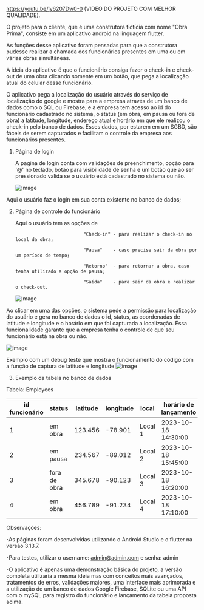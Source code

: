 
https://youtu.be/ly6207Dw0-0 (VIDEO DO PROJETO COM MELHOR QUALIDADE).

O projeto para o cliente, que é uma construtora fictícia com nome "Obra Prima", consiste em um aplicativo android na linguagem flutter.


As funções desse aplicativo foram pensadas para que a construtora pudesse realizar a chamada dos funcionários presentes em uma ou em várias obras simultâneas.


A ideia do aplicativo é que o funcionário consiga fazer o check-in e check-out de uma obra clicando somente em um botão, que pega a localização atual do celular desse funcionário.


O aplicativo pega a localização do usuário através do serviço de localização do google e mostra para a empresa através de um banco de dados como o SQL ou Firebase, e a empresa tem acesso ao id do funcionário cadastrado no sistema, o status (em obra, em pausa ou fora de obra) a latitude, longitude,
endereço atual e horário em que ele realizou o check-in pelo banco de dados. Esses dados, por estarem em um SGBD, são fáceis de serem capturados e facilitam o controle da empresa aos funcionários presentes.



1. Página de login

   
   
   A pagina de login conta com validações de preenchimento, opção para '@' no teclado, botão para visibilidade de senha e um botão que ao ser pressionado valida se o usuário está cadastrado no sistema ou não.


   
   ![image](https://github.com/vtrod/msiChallenge/assets/34226821/257070b9-6573-47f1-80e3-f66cb8b04526)

   
Aqui o usuário faz o login em sua conta existente no banco de dados;


2. Página de controle do funcionário
   

   Aqui o usuário tem as opções de
   
                                "Check-in" - para realizar o check-in no local da obra;
   
                                "Pausa"    - caso precise sair da obra por um período de tempo;
   
                                "Retorno"  - para retornar a obra, caso tenha utilizado a opção de pausa;
   
                                "Saída"    - para sair da obra e realizar o check-out.

 


   ![image](https://github.com/vtrod/msiChallenge/assets/34226821/ceb5849d-da38-4ff8-bece-7e1786f8bd0c)

   

  Ao clicar em uma das opções, o sistema pede a permissão para localização do usuário e gera no banco de dados o id, status, as coordenadas de latitude e longitude e o horário em que foi capturada a localização. Essa funcionalidade garante que a empresa tenha o controle de que seu funcionário está na obra ou não.

  

![image](https://github.com/vtrod/msiChallenge/assets/34226821/93f8a938-00d8-4578-94f7-ce7e1b137ef7)


Exemplo com um debug teste que mostra o funcionamento do código com a função de captura de latitude e longitude 
![image](https://github.com/vtrod/msiChallenge/assets/34226821/2f070a5f-beb8-42f0-9907-55bb5a93e60c)

   

3. Exemplo da tabela no banco de dados



Tabela: Employees

| id funcionário |    status     | latitude | longitude |  local  |     horário de lançamento    |
| -------------- | ------------- | -------- | --------- | ------- | -----------------------------|
| 1              |    em obra    | 123.456  | -78.901   | Local 1 |      2023-10-18 14:30:00     |
| 2              |    em pausa   | 234.567  | -89.012   | Local 2 |      2023-10-18 15:45:00     |
| 3              |  fora de obra | 345.678  | -90.123   | Local 3 |      2023-10-18 16:20:00     |
| 4              |    em obra    | 456.789  | -91.234   | Local 4 |      2023-10-18 17:10:00     |




Observações:

  -As páginas foram desenvolvidas utilizando o Android Studio e o flutter na versão 3.13.7.
  
  
  -Para testes, utilizar o username: admin@admin.com e
                           senha: admin
  
  
  -O aplicativo é apenas uma demonstração básica do projeto, a versão completa utilizaria a mesma ideia mas com conceitos mais avançados,
tratamentos de erros, validações maiores, uma interface mais aprimorada e a utilização de um banco de dados Google Firebase, SQLite ou uma API com o mySQL para registro do funcionário e lançamento da tabela proposta acima.



